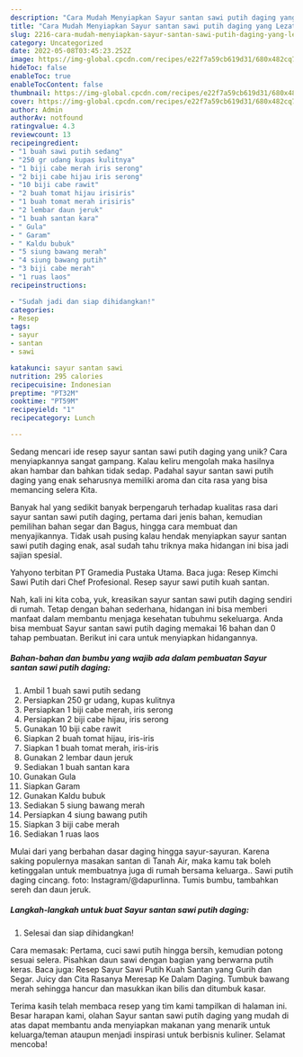 ```yaml
---
description: "Cara Mudah Menyiapkan Sayur santan sawi putih daging yang Lezat Sekali"
title: "Cara Mudah Menyiapkan Sayur santan sawi putih daging yang Lezat Sekali"
slug: 2216-cara-mudah-menyiapkan-sayur-santan-sawi-putih-daging-yang-lezat-sekali
category: Uncategorized
date: 2022-05-08T03:45:23.252Z
image: https://img-global.cpcdn.com/recipes/e22f7a59cb619d31/680x482cq70/sayur-santan-sawi-putih-daging-foto-resep-utama.jpg
hideToc: false
enableToc: true
enableTocContent: false
thumbnail: https://img-global.cpcdn.com/recipes/e22f7a59cb619d31/680x482cq70/sayur-santan-sawi-putih-daging-foto-resep-utama.jpg
cover: https://img-global.cpcdn.com/recipes/e22f7a59cb619d31/680x482cq70/sayur-santan-sawi-putih-daging-foto-resep-utama.jpg
author: Admin
authorAv: notfound
ratingvalue: 4.3
reviewcount: 13
recipeingredient:
- "1 buah sawi putih sedang"
- "250 gr udang kupas kulitnya"
- "1 biji cabe merah iris serong"
- "2 biji cabe hijau iris serong"
- "10 biji cabe rawit"
- "2 buah tomat hijau irisiris"
- "1 buah tomat merah irisiris"
- "2 lembar daun jeruk"
- "1 buah santan kara"
- " Gula"
- " Garam"
- " Kaldu bubuk"
- "5 siung bawang merah"
- "4 siung bawang putih"
- "3 biji cabe merah"
- "1 ruas laos"
recipeinstructions:

- "Sudah jadi dan siap dihidangkan!"
categories:
- Resep
tags:
- sayur
- santan
- sawi

katakunci: sayur santan sawi 
nutrition: 295 calories
recipecuisine: Indonesian
preptime: "PT32M"
cooktime: "PT59M"
recipeyield: "1"
recipecategory: Lunch

---
```





Sedang mencari ide resep sayur santan sawi putih daging yang unik? Cara menyiapkannya sangat gampang. Kalau keliru mengolah maka hasilnya akan hambar dan bahkan tidak sedap. Padahal sayur santan sawi putih daging yang enak seharusnya memiliki aroma dan cita rasa yang bisa memancing selera Kita.





Banyak hal yang sedikit banyak berpengaruh terhadap kualitas rasa dari sayur santan sawi putih daging, pertama dari jenis bahan, kemudian pemilihan bahan segar dan Bagus, hingga cara membuat dan menyajikannya. Tidak usah pusing kalau hendak menyiapkan sayur santan sawi putih daging enak,      asal sudah tahu triknya maka hidangan ini bisa jadi sajian spesial.














Yahyono terbitan PT Gramedia Pustaka Utama. Baca juga: Resep Kimchi Sawi Putih dari Chef Profesional. Resep sayur sawi putih kuah santan.






Nah, kali ini kita coba, yuk, kreasikan sayur santan sawi putih daging sendiri di rumah. Tetap dengan bahan sederhana, hidangan ini bisa memberi manfaat dalam membantu menjaga kesehatan tubuhmu sekeluarga. Anda bisa membuat Sayur santan sawi putih daging memakai 16 bahan dan 0 tahap pembuatan. Berikut ini cara untuk menyiapkan hidangannya.

<!--inarticleads1-->

##### Bahan-bahan dan bumbu yang wajib ada dalam pembuatan Sayur santan sawi putih daging:

1. Ambil 1 buah sawi putih sedang
1. Persiapkan 250 gr udang, kupas kulitnya
1. Persiapkan 1 biji cabe merah, iris serong
1. Persiapkan 2 biji cabe hijau, iris serong
1. Gunakan 10 biji cabe rawit
1. Siapkan 2 buah tomat hijau, iris-iris
1. Siapkan 1 buah tomat merah, iris-iris
1. Gunakan 2 lembar daun jeruk
1. Sediakan 1 buah santan kara
1. Gunakan  Gula
1. Siapkan  Garam
1. Gunakan  Kaldu bubuk
1. Sediakan 5 siung bawang merah
1. Persiapkan 4 siung bawang putih
1. Siapkan 3 biji cabe merah
1. Sediakan 1 ruas laos


Mulai dari yang berbahan dasar daging hingga sayur-sayuran. Karena saking populernya masakan santan di Tanah Air, maka kamu tak boleh ketinggalan untuk membuatnya juga di rumah bersama keluarga.. Sawi putih daging cincang. foto: Instagram/@dapurlinna. Tumis bumbu, tambahkan sereh dan daun jeruk. 

<!--inarticleads2-->

##### Langkah-langkah untuk buat Sayur santan sawi putih daging:


1. Selesai dan siap dihidangkan!

Cara memasak: Pertama, cuci sawi putih hingga bersih, kemudian potong sesuai selera. Pisahkan daun sawi dengan bagian yang berwarna putih keras. Baca juga: Resep Sayur Sawi Putih Kuah Santan yang Gurih dan Segar. Juicy dan Cita Rasanya Meresap Ke Dalam Daging. Tumbuk bawang merah sehingga hancur dan masukkan ikan bilis dan ditumbuk kasar. 

Terima kasih telah membaca resep yang tim kami tampilkan di halaman ini. Besar harapan kami, olahan Sayur santan sawi putih daging yang mudah di atas dapat membantu anda menyiapkan makanan yang menarik untuk keluarga/teman ataupun menjadi inspirasi untuk berbisnis kuliner. Selamat mencoba!
